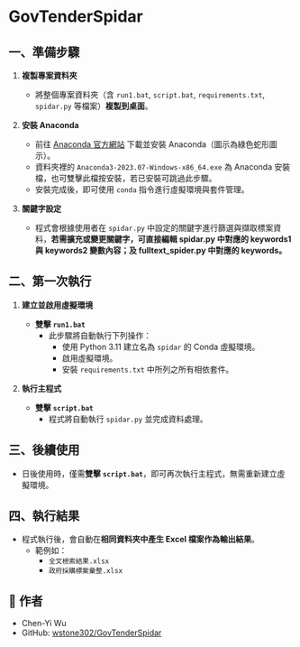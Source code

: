 # GovTenderSpidar

## 一、準備步驟

1. **複製專案資料夾**
   - 將整個專案資料夾（含 `run1.bat`, `script.bat`, `requirements.txt`, `spidar.py` 等檔案）**複製到桌面**。

2. **安裝 Anaconda**
   - 前往 [Anaconda 官方網站](https://www.anaconda.com/products/distribution) 下載並安裝 Anaconda（圖示為綠色蛇形圖示）。
   - 資料夾裡的 `Anaconda3-2023.07-Windows-x86_64.exe` 為 Anaconda 安裝檔，也可雙擊此檔按安裝，若已安裝可跳過此步驟。
   - 安裝完成後，即可使用 `conda` 指令進行虛擬環境與套件管理。
3. **關鍵字設定**
   - 程式會根據使用者在 `spidar.py` 中設定的關鍵字進行篩選與擷取標案資料，**若需擴充或變更關鍵字，可直接編輯 spidar.py 中對應的 keywords1 與 keywords2 變數內容；及 fulltext_spider.py 中對應的 keywords。**

## 二、第一次執行

1. **建立並啟用虛擬環境**
   - **雙擊 `run1.bat`**
     - 此步驟將自動執行下列操作：
       - 使用 Python 3.11 建立名為 `spidar` 的 Conda 虛擬環境。
       - 啟用虛擬環境。
       - 安裝 `requirements.txt` 中所列之所有相依套件。

2. **執行主程式**
   - **雙擊 `script.bat`**
     - 程式將自動執行 `spidar.py` 並完成資料處理。

## 三、後續使用

- 日後使用時，僅需**雙擊 `script.bat`**，即可再次執行主程式，無需重新建立虛擬環境。

## 四、執行結果

- 程式執行後，會自動在**相同資料夾中產生 Excel 檔案作為輸出結果**。
  - 範例如：
    - `全文檢索結果.xlsx`
    - `政府採購標案彙整.xlsx`
   
## 👤 作者

- Chen-Yi Wu
- GitHub: [wstone302/GovTenderSpidar](https://github.com/wstone302/GovTenderSpidar)

